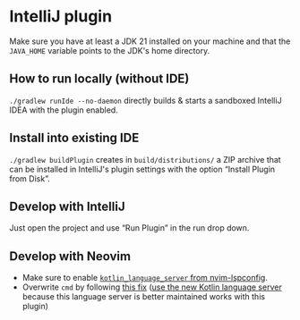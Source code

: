 # IntelliJ plugin

Make sure you have at least a JDK 21 installed on your machine and that the
`JAVA_HOME` variable points to the JDK's home directory.

## How to run locally (without IDE)

`./gradlew runIde --no-daemon` directly builds & starts a sandboxed IntelliJ
IDEA with the plugin enabled.

## Install into existing IDE

`./gradlew buildPlugin` creates in `build/distributions/` a ZIP archive that
can be installed in IntelliJ's plugin settings with the option “Install Plugin
from Disk”.

## Develop with IntelliJ

Just open the project and use “Run Plugin” in the run drop down.

## Develop with Neovim

- Make sure to enable [`kotlin_language_server` from nvim-lspconfig][nvim-kls].
- Overwrite `cmd` by following [this fix][kls-fix] ([use the new Kotlin language server][community-kls]
  because this language server is better maintained works with this plugin)

[nvim-kls]: https://github.com/neovim/nvim-lspconfig/blob/master/doc/configs.md#kotlin_language_server
[kls-fix]: https://github.com/fwcd/kotlin-language-server/issues/600#issuecomment-2471327399
[community-kls]: https://github.com/kotlin-community-tools/kotlin-language-server
